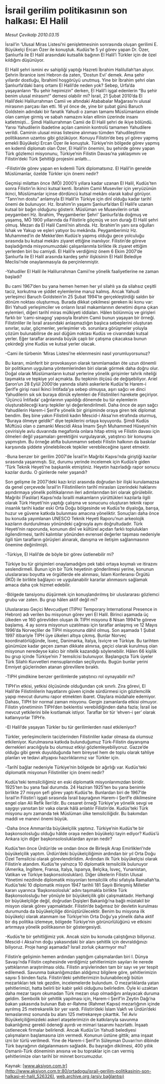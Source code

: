 # İsrail gerilim politikasının son halkası: El Halil

*Mesut Çevikalp 2010.03.15*

<div class="pNewsDetailMainContent ctx_content" itemprop="articleBody">
 İsrail’in ‘Ulusal Miras Listesi’ni genişletmesinin sonrasında oluşan gerilimi E. Büyükelçi Ercan Özer ile konuştuk. Kudüs’te 5 yıl görev yapan Dr. Özer, Şanlıurfa ile El Halil arasındaki kutsallık bağının El Halil’i Türkler için de özel kıldığını düşünüyor.
 <p class="MsoNormal">
  El Halil şehri ismini ev sahipliği yaptığı Hazreti İbrahim Halilullah’tan alıyor. Şehrin İbranice ismi Hebron da zaten, ‘Dostun Evi’ demek. Ama şehir yıllardır dostluğu, İbrahimî hoşgörüyü unutmuş. Yine bir İbrahim şehri olan Şanlıurfa’daki barış ortamı El Halil’de neden yok? Sebep, Urfa’da yaşayanların “Bu şehir hepimizin” derken, El Halil’i işgal edenlerin “Bu şehir benim ulusal mirasım!” demesi olabilir mi? İsrail, 21 Şubat 2010’da El Halil’deki Halilurrahman Camii ve altındaki Atababalar Mağarası’nı ulusal mirasının parçası ilan etti. 16 yıl önce de, yine bir şubat günü Baruch Goldstein adındaki bir fanatik Yahudi o zaman tamamı Müslümanların elinde olan camiye girmiş ve sabah namazını kılan ellinin üzerinde insanı katletmişti... Şimdi Halilurrahman Camii de El Halil şehri de ikiye bölündü. Yarısı Yahudilerin ibadetine açılan caminin kontrolü tamamen Yahudilere verildi. Caminin ulusal miras listesine alınması tümden Yahudileştirme politikasının uzantısı gibi gözüküyor. Konuyu Filistin’de beş yıl görev yapmış emekli Büyükelçi Ercan Özer ile konuştuk. Türkiye’nin bölgede görev yapmış en kıdemli diplomatı olan Özer, El Halil’in önemini, bu şehirde görev yapan Türk gözlemci misyonunu, Türkiye’nin Filistin Davası’na yaklaşımını ve Filistin’deki Türk Şehitliği projesini anlattı…
 </p>
 <p class="MsoNormal">
  -Filistin’de görev yapan en kıdemli Türk diplomatsınız. El Halil’in genelde Müslümanlar, özelde Türkler için önemi nedir?
 </p>
 <p class="MsoNormal">
  Geçmişi milattan önce (MÖ) 2000’li yıllara kadar uzanan El Halil, Kudüs’ten sonra Filistin’in ikinci kutsal kenti. İbrahim Camii Museviler için yeryüzünün ikinci, Müslümanlar içinse dördüncü kutsal mekânı olarak kabul görüyor. “Tanrı’nın dostu” anlamıyla El Halil’in Türkiye için dinî olduğu kadar tarihî önemi de bulunuyor. Hz. İbrahim’in yaşamı Şanlıurfa’dan El Halil’e uzanan kutsal bir bağın olduğunu gösterir. Müslüman ve Musevilerin ortak peygamberi Hz. İbrahim, ‘Peygamberler Şehri’ Şanlıurfa’da doğmuş ve yaşamış, MÖ 1900 yıllarında da Filistin’e göçmüş ve son durağı El Halil şehri olmuş. Mezarı da El Halil Camii’nin altında. Hz. İbrahim’in yanı sıra oğulları İshak ve Yakup ve eşleri yatıyor bu mekânda. Peygamberimiz Hz. Muhammed’in de Mekke’den Kudüs’e yapmış olduğu gece yolculuğu sırasında bu kutsal mekânı ziyaret ettiğine inanılıyor. Filistin’de göreve başladığımda misyonumuzdaki çalışanlarımla birlikte ilk ziyaret ettiğim yerlerden biri bu camiydi. El Halil’e verdiğimiz önem 6 Ekim 2007’de Şanlıurfa ile El Halil arasında kardeş şehir ilişkisinin El Halil Belediye Meclisi’nde onaylanmasıyla da perçinlenmiştir.
 </p>
 <p class="MsoNormal">
  -Yahudiler El Halil ile Halilurrahman Camii’ne yönelik faaliyetlerine ne zaman başladı?
 </p>
 <p class="MsoNormal">
  Bu cami 1967’den bu yana hemen hemen her yıl silahlı ya da silahsız çeşitli taciz, korkutma ve şiddet eylemlerine maruz kalmış. Ancak Yahudi yerleşimci Baruch Goldstein’in 25 Şubat 1994’te gerçekleştirdiği saldırı bir dönüm noktası oluşturmuş. Burada dikkat çekilmesi gereken iki konu var: Biri Yahudi yerleşimciler ve onların İsrail makamlarının denetimi dışına çıkan eylemleri, diğeri tarihî miras mülkiyeti iddiaları. Hâlen bölünmüş ve girişleri farklı bir ‘cami-sinagog’ yapısıyla İbrahim Camii bunun yaşayan bir örneği. Filistinliler ile İsrail arasındaki anlaşmazlığın başlıca sebeplerini oluşturan sınırlar, sular, göçmenler, yerleşimler vb. sorunlara görüşmeler yoluyla çözüm bulunabilirse de asıl düğüm noktası Kudüs ve civarındaki kutsal yerler. Eğer taraflar arasında büyük çaplı bir çatışma çıkacaksa bunun çekirdeği yine Kudüs ve kutsal yerler olacak.
 </p>
 <p class="MsoNormal">
  -Cami ile türbenin ‘Miras Listesi’ne eklenmesini nasıl yorumluyorsunuz?
 </p>
 <p class="MsoNormal">
  Bu kararı, münferit bir provokasyon olarak tanımlamadan öte uzun dönemli bir politikanın uygulama yöntemlerinden biri olarak görmek daha doğru olur. Doğal olarak Müslümanların kutsal yerlerine yönelik girişimler tahrik niteliği taşımakta ve tepkiye yol açmakta. Bu tepkinin ölçüsü de değişebiliyor. Ariel Şaron’un 28 Eylül 2000’de yanında silahlı askerlerle Kudüs’te Harem-i Şerif’e girişi nasıl İkinci İntifada’ya sebep olmuşsa, aşırı sağcı ve dinci Yahudilerin sık sık buraya dönük eylemleri de Filistinlileri harekete geçiriyor. ‘Üçüncü İntifada’ çağrılarının yapıldığı dönemde bu tür eylemlerin oluşturabileceği karşı tepkiler iyi değerlendirilmeli. Daha önce de aşırı sağcı Yahudilerin Harem-i Şerif’e yönelik bir girişiminde oraya giren tek diplomat bendim. Beş bine yakın Filistinli kadın Mescid-i Aksa’nın etrafında oturmuş, “Buraya ölmeye geldik!” diye tepkilerini ortaya koyuyordu. Şimdi Kudüs Müftüsü olan o zamanki Mescidi Aksa İmamı Şeyh Muhammed Hüseyni’nin çevirisiyle avlu duvarında megafonla onlara hitap etmiş ve Filistin davası için ölmeleri değil yaşamaları gerektiğini vurgulayarak, yatıştırıcı bir konuşma yapmıştım. Bu örneğe atıfta bulunmamın sebebi Filistin halkının da baskılar karşısında şiddete yönelebilecek tepkiler verebileceğine işaret etmektir.
 </p>
 <p class="MsoNormal">
  -Buna benzer bir gerilim 2007’de İsrail’in Mağribi Kapısı’nda giriştiği kazılar sırasında yaşanmıştı. Siz, durumu yerinde incelemek için Kudüs’e giden ‘Türk Teknik Heyeti’ne başkanlık etmiştiniz. Heyetin hazırladığı rapor sonucu kazılar durdu. O günlerde neler yaşandı?
 </p>
 <p class="MsoNormal">
  Son gelişme ile 2007’deki kazı krizi arasında doğrudan bir ilişki kurulamazsa da genel çerçevede İsrail’in Filistinlilerin tarihî mirasları üzerindeki haklarını aşındırmaya yönelik politikalarının ileri adımlarından biri olarak görülebilir. Mağribi (Faslılar) Kapısı’nda İsrailli makamların yürüttükleri kazılarla ilgili olarak Türk Heyeti’nin yaptığı çalışma ve sonucunu oluşturan teknik rapor insanlık tarihi kadar eski Orta Doğu bölgesinde ve Kudüs’te diyaloğa, barışa, huzur ve güvene katkıda bulunması amacına yöneliktir. Sonuçları daha önce bu konuda yayımlanan UNESCO Teknik Heyeti Raporu’nun arkeolojik kazıların durdurulması yönündeki çağrısıyla aynı doğrultudadır. Türk Heyeti’nin raporunda, konunun dinî ve kültürel açıdan farklı toplulukları ilgilendirmesi, tarihî kalıntılar yönünden evrensel değerler taşıması nedeniyle ilgili tüm tarafların görüşleri alınarak, danışma ve iletişim sağlanmasının önemine değinilmişti.
  <span>
  </span>
 </p>
 <p class="MsoNormal">
  -Türkiye, El Halil’de de böyle bir görev üstlenebilir mi?
 </p>
 <p class="MsoNormal">
  Türkiye bu tür girişimleri onaylamadığını pek tabii ortaya koymalı ve itirazını seslendirmeli. Bunun için bir Türk heyetinin gönderilmesi yerine, konunun uluslararası boyutta ve örgütlerde ele alınması, İslam Konferansı Örgütü (İKÖ) ile birlikte bağlayıcı ve uygulanabilir kararlar alınmasını sağlamak amaca daha çok hizmet edebilir.
 </p>
 <p class="MsoNormal">
  -Bölgede tansiyonu düşürmek için konuşlandırılmış bir uluslararası gözlemci grubu var zaten. Bu grup hâlen aktif değil mi?
 </p>
 <p class="MsoNormal">
  Uluslararası Geçici Mevcudiyet (TIPH/ Temporary International Presence in Hebron) adı verilen bu misyonun görev yeri El Halil. Birinci aşamada üç ülkeden ve 160 görevliden oluşan ilk TIPH misyonu 8 Nisan 1994’te göreve başlamış. 4 ay sonra misyonun uzatılması için taraflar anlaşmış ve 12 Mayıs 1996’da Norveçliler de TIPH misyonuna dâhil olmuş. Son aşamada 1 Şubat 1997 itibariyle TIPH üye ülkeleri altıya çıkmış. Bunlar Norveç koordinatörlüğünde, İsveç, Danimarka, İtalya, İsviçre ve Türkiye. Bu tarihten günümüze kadar geçen zaman dikkate alınırsa, geçici olarak kurulmuş olan misyonun neredeyse kalıcı bir nitelik kazandığı söylenebilir. Hâlen 66
  <span>
  </span>
  kişilik bu grup içinde Türkiye’nin 7 temsilcisi bulunuyor. Başlangıçta Türk üyeler Türk Silahlı Kuvvetleri mensuplarından seçiliyordu. Bugün bunlar yerini Emniyet güçlerinden atanan görevlilere bıraktı.
 </p>
 <p class="MsoNormal">
  -TIPH şimdikine benzer gerilimlerde yatıştırıcı rol oynayabilir mi?
 </p>
 <p class="MsoNormal">
  TIPH’ın etkisi, yetkisi ölçüsünde olduğundan çok sınırlı. Zira görevi, El Halil’de Filistinlilerin hayatlarını güven içinde sürdürmesi için gözlemcilik yapıp mevcut durumu rapor etmekten ibaret. Olaylara müdahale edemiyor. Dahası, TIPH bir normal zaman misyonu. Gergin zamanlarda etkisi olmuyor. Filistin yönetiminin TIPH’den beklentisi verebildiğinden daha fazla; İsrail ise mevcut yetkilerini bile kısıtlamak istiyor. Taraflar bir tür ‘ehven-i şer’ olarak katlanıyorlar TIPH’e.
 </p>
 <p class="MsoNormal">
  -El Halil’de yaşayan Türkler bu tür gerilimlerden nasıl etkileniyor?
 </p>
 <p class="MsoNormal">
  Türkler, yerleşimcilerin tacizlerinden Filistinliler kadar olmasa da olumsuz etkileniyor. Kurulmasına katkıda bulunduğumuz Türk-Filistin dayanışma dernekleri aracılığıyla bu olumsuz etkiyi gözlemleyebiliyoruz. Gazze’de olduğu gibi gerek duyulduğunda hem bireysel hem de toplu olarak tahliye planları ve tedavi altyapısı hazırlıklarımız var Türkler için.
 </p>
 <p class="MsoNormal">
  -Tarihî bağlar nedeniyle Türkiye’nin bölgede bir ağırlığı var. Kudüs’teki diplomatik misyonun Filistinliler için önemi nedir?
 </p>
 <p class="MsoNormal">
  Kudüs’teki temsilciliğimiz en eski diplomatik misyonlarımızdan biridir. 1925’ten bu yana faal durumda. 24 Haziran 1925’ten bu yana benimle birlikte 27 misyon şefi görev yaptı Kudüs’te. Bunlardan biri de 1967’de İsrail’in Filistin’i işgali sırasında İsrail bayrağının Harem-i Şerif’e dikilmesine engel olan Ali Refik İleri’dir. Bu cesaret örneği Türkiye’ye yönelik sevgi ve saygıyı yansıtan bir vaka olarak hâlâ anlatılır Filistin’de. Kudüs’teki Türk misyonu aynı zamanda tek Müslüman ülke temsilciliğidir. Bu bakımdan maddi ve manevi önemi büyük.
 </p>
 <p class="MsoNormal">
  -Daha önce Amman’da büyükelçilik yaptınız. Türkiye’nin Kudüs’te bir başkonsolosluğu olduğu hâlde oraya neden büyükelçi tayin ediyor? Kudüs’ü Ankara için diğer başkonsolosluklardan ayıran nedir?
 </p>
 <p class="MsoNormal">
  Kudüs’ten önce Ürdün’de ve ondan önce de Birleşik Arap Emirlikleri’nde büyükelçilik yaptım. Ürdün’deki büyükelçiliğimin ardından bir yıl Orta Doğu Özel Temsilcisi olarak görevlendirildim. Ardından ilk Türk büyükelçisi olarak Filistin’e atandım. Kudüs’te yalnızca 10 diplomatik temsilcilik bulunuyor (Amerika, İngiltere, Fransa, İtalya, İspanya, Belçika, İsveç, Yunanistan, Vatikan ve Türkiye başkonsoloslukları). Diğer ülkelerin Filistin Ulusal Yönetimi nezdinde diplomatik misyonları temsilcilik ofisi sıfatıyla Ramallah’ta. Kudüs’teki 10 diplomatik misyon 1947 tarihli 181 Sayılı Birleşmiş Milletler kararı uyarınca ‘Başkonsolosluk’ adını taşımakla birlikte Türk Başkonsolosluğu her yönüyle bir büyükelçilik gibi çalışmaktadır. Herhangi bir büyükelçiliğe değil, doğrudan Dışişleri Bakanlığı’na bağlı müstakil bir misyon olarak görev yapmaktadır. Filistin’de bağımsız bir devletin kurulması durumunda da büyükelçiliğe dönüştürülecektir. Benim bu misyona ilk büyükelçi olarak atanmam ise Türkiye’nin Orta Doğu’ya yönelik daha aktif bir dış politika izlemeye, bölgede Türkiye’nin görünürlülüğünü ve etkisini artırmaya yönelik politikasının bir göstergesiydi.
  <span>
  </span>
 </p>
 <p class="MsoNormal">
  -Kudüs’te bir şehitliğimiz yok. Ancak sizin bu konuda çalıştığınızı biliyoruz. Mescid-i Aksa’nın doğu yakasındaki bir alanı şehitlik için devraldığınızı biliyoruz. Proje hangi aşamada? İsrail zorluk çıkarmıyor mu?
 </p>
 <p class="MsoNormal">
  Filistin’e gelişimin hemen ardından yaptığım çalışmalardan biri I. Dünya Savaşı’nda Filistin cephesinde verdiğimiz şehitlerimizin sayıları ile nerede yattıklarının araştırılması oldu. Filistin arşivlerinden tam bir sayı ve yer tespit edilemedi. Savunma bakanlığımızdan aldığımız bilgilere göre, şehitlerimizin sayısı 5 binden fazla. Filistin’deki şehitlerimizin bulunabileceği bütün mezarlıkları tek tek gezdim, incelemelerde bulundum. O mezarlıklarda yatan şehitlerimizi, hatta belirli bir kabir şekli olduğunu belirledim. Öyle ki uzaktan daha mezar taşını okumadan Türk mezarı olup olmadığını anlayacak duruma geldim. Sembolik bir şehitlik yapılması için, Harem-i Şerif’in Zeytin Dağı’na bakan yakasında bulunan Bab er-Rahme (Rahmet Kapısı) mezarlığının içinde ayrılmış 25 metrekarelik bir yer vardı. Filistin’deki İslam Vakfı ve Ürdün’deki temaslarımız sonunda bu alanı 125 metrekareye çıkarttık. Tel Aviv Büyükelçiliğimizdeki askerî ataşelerimizin de katkılarıyla savunma bakanlığımız gerekli ödeneği ayırdı ve mimari tasarımı hazırlattı. İnşaatı üstlenecek firmalar belirlendi. Ancak Kudüs’ün Yahudi belediyesi çalışmaların başlamasına izin vermedi. Konunun üstüne gittik; ama inşaat izni bir türlü verilmedi. Yine de Harem-i Şerif’in Süleyman Duvarı’nın dibinde Türk bayrağının dalgalanmasını sağladık. Bu bayrağın dikilmesi, 400 yıllık Osmanlı-Türk döneminin anısına ve bu topraklar için can vermiş şehitlerimize olan tarihî bir minnet borcumuzdur.
 </p>
</div>


Kaynak: [www.aksiyon.com.tr](http://www.aksiyon.com.tr:80/ortadogu/israil-gerilim-politikasinin-son-halkasi-el-halil_526326), [web.archive.org (arşiv bağlantısı)](http://web.archive.org/web/20160101012053/http://www.aksiyon.com.tr:80/ortadogu/israil-gerilim-politikasinin-son-halkasi-el-halil_526326)
